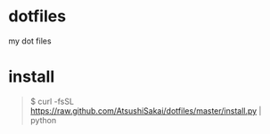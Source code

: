 # dotfiles
my dot files 

# install
> $ curl -fsSL https://raw.github.com/AtsushiSakai/dotfiles/master/install.py | python 
